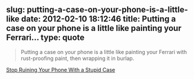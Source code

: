 slug: putting-a-case-on-your-phone-is-a-little-like
date: 2012-02-10 18:12:46
title: Putting a case on your phone is a little like painting your Ferrari...
type: quote
---

> Putting a case on your phone is a little like painting your Ferrari with rust-proofing paint, then wrapping it in burlap.

[Stop Ruining Your Phone With a Stupid Case](http://gizmodo.com/5880520/stop-ruining-your-phone-with-a-stupid-case)
